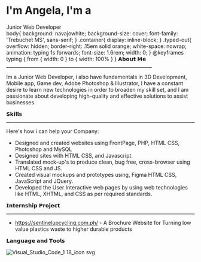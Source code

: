 <h1>I'm Angela, I'm a</h1>
<div class="container">
  <div class="typed-out">Junior Web Developer</div></div>
  body{
  background: navajowhite;
  background-size: cover;
  font-family: 'Trebuchet MS', sans-serif; 
}
.container{
  display: inline-block;
}
.typed-out{
  overflow: hidden;
  border-right: .15em solid orange;
  white-space: nowrap;
  animation: 
    typing 1s forwards;
  font-size: 1.6rem;
  width: 0;
}
@keyframes typing {
  from { width: 0 }
  to { width: 100% }
}
𝗔𝗯𝗼𝘂𝘁 𝗠𝗲
_____________________________________________________________

Im a Junior Web Developer, i also have fundamentals in 3D Development, Mobile app, Game dev, Adobe Photoshop & Illustrator, I have a constant desire to learn new technologies in order to broaden my skill set, and I am passionate about developing high-quality and effective solutions to assist businesses.

𝗦𝗸𝗶𝗹𝗹𝘀
______________________________________________________________
Here's how i can help your Company:
- Designed and created websites using FrontPage, PHP, HTML CSS, Photoshop and MySQL
- Designed sites with HTML CSS, and Javascript.
- Translated mock-up's to produce clean, bug free, cross-browser using HTML CSS and JS.
- Created visual mockups and prototypes using, Figma HTML CSS, JavaScript and JQuery.
- Developed the User Interactive web pages by using web technologies like HTML, XHTML, and CSS as per required standards.

𝗜𝗻𝘁𝗲𝗿𝗻𝘀𝗵𝗶𝗽 𝗣𝗿𝗼𝗷𝗲𝗰𝘁
__________________________________________________________________________________________________________________________________________________________________
- https://sentinelupcycling.com.ph/ - A Brochure Website for Turning low value plastics waste to higher durable products

𝗟𝗮𝗻𝗴𝘂𝗮𝗴𝗲 𝗮𝗻𝗱 𝗧𝗼𝗼𝗹𝘀

![Visual_Studio_Code_1 18_icon svg](https://github.com/angelzaccc/angelzaccc/assets/110012329/8ecf562c-027b-4b17-b6c4-e3aae328061e)

